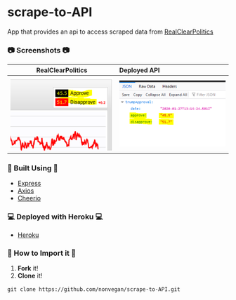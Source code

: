 # scrape-to-API

App that provides an api to access scraped data from [RealClearPolitics](https://www.realclearpolitics.com/)

### 📷 Screenshots 📷
RealClearPolitics           |   Deployed API
:---------------------:|:--------------------
![RealClearPolitics](screenshots/realClearPolitics.PNG) | ![Deployed API](screenshots/deployedAPI.PNG)


### 🔧 Built Using 🔧
* [Express](https://www.npmjs.com/package/express)
* [Axios](https://www.npmjs.com/package/axios)
* [Cheerio](https://www.npmjs.com/package/cheerio)

### 💻 Deployed with Heroku  💻
* [Heroku](https://scrape-trump-approval.herokuapp.com)
 

### 🔌 How to Import it 🔌
1. **Fork** it! 
2. **Clone** it!
     
  ```
git clone https://github.com/nonvegan/scrape-to-API.git
  ```
